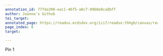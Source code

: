 ```yaml
---
annotation_id: 77fda390-eac1-46f5-a0c7-9960e8ca8bff
author: Joanna's Github
tei_target: 
annotated_page: https://readux.ecdsdev.org/iiif/readux:thhgb/canvas/readux:thhgb_00000001.jp2
page_index: 0
target: 

---
```

<p>Pin 1</p>